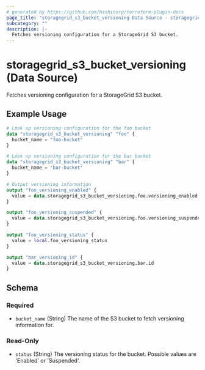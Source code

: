 ```yaml
---
# generated by https://github.com/hashicorp/terraform-plugin-docs
page_title: "storagegrid_s3_bucket_versioning Data Source - storagegrid"
subcategory: ""
description: |-
  Fetches versioning configuration for a StorageGrid S3 bucket.
---
```


# storagegrid_s3_bucket_versioning (Data Source)

Fetches versioning configuration for a StorageGrid S3 bucket.

## Example Usage

```terraform
# Look up versioning configuration for the foo bucket
data "storagegrid_s3_bucket_versioning" "foo" {
  bucket_name = "foo-bucket"
}

# Look up versioning configuration for the bar bucket
data "storagegrid_s3_bucket_versioning" "bar" {
  bucket_name = "bar-bucket"
}

# Output versioning information
output "foo_versioning_enabled" {
  value = data.storagegrid_s3_bucket_versioning.foo.versioning_enabled
}

output "foo_versioning_suspended" {
  value = data.storagegrid_s3_bucket_versioning.foo.versioning_suspended
}

output "foo_versioning_status" {
  value = local.foo_versioning_status
}

output "bar_versioning_id" {
  value = data.storagegrid_s3_bucket_versioning.bar.id
}
```

<!-- schema generated by tfplugindocs -->
## Schema

### Required

- `bucket_name` (String) The name of the S3 bucket to fetch versioning information for.

### Read-Only

- `status` (String) The versioning status for the bucket. Possible values are 'Enabled' or 'Suspended'.
